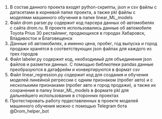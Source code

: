 1. В состав данного проекта входят python-скрипты, json и csv файлы с датасетами в корневой папке проекта, а также pkl файлы с моделями машинного обучения в папке linear_ML_models
2. Файл drom parser.py содержит код парсера данных об автомобилях с сайта drom.ru. В проекте использовались данные об автомобиле Toyota Prius 30 рестайлинг, продающихся в городах Хабаровск, Владивосток и Благовещенск
3. Данные об автомобилях, а именно цена, пробег, год выпуска и город продажи хранятся в соответствующих json файлах для каждого из трех городов
4. Файл labeler.py содержит код, необходимый для объединения json файлов и разметки данных. С помощью библиотеки pandas данные преобразуются в датафрейм и конвертируются в формат csv
5. Файл linear_regression.py содержит код для создания и обучения моделей линейной регрессии с одним признаком (пробег авто) и с несколькими признаками (пробег авто и город продажи), а также их сохранения в папку linear_ML_models в формате pkl для дальнейшего использования в сторонних проектах
6. Протестировать работу прдеставленных в проекте моделей машинного обучения можно с помощью Telegram бота @Drom_helper_bot
